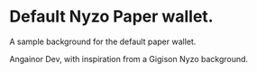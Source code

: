 # Default Nyzo Paper wallet.

A sample background for the default paper wallet.

Angainor Dev, with inspiration from a Gigison Nyzo background.
